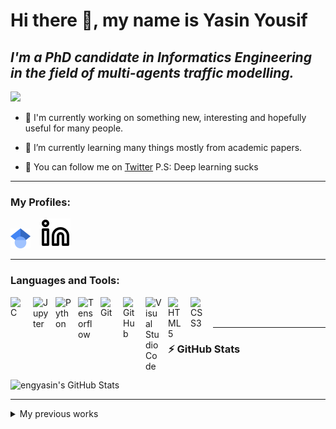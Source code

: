 # Hi there 👋, my name is Yasin Yousif

## *I'm a PhD candidate in Informatics Engineering in the field of multi-agents traffic modelling.*

![](https://komarev.com/ghpvc/?username=engyasin)


- 🔭 I'm currently working on something new, interesting and hopefully useful for many people. 

- 🌱 I’m currently learning many things mostly from academic papers.
- 👯 You can follow me on [Twitter](https://twitter.com/YasinYousif001) 
P.S: Deep learning sucks


---
### My Profiles:

[![website](./img/32px-Google_Scholar_logo.svg.png)](https://scholar.google.com/citations?user=uOZtMvYAAAAJ&hl=de)
&nbsp;&nbsp;
[![website](./img/linkedin-light.svg)](https://de.linkedin.com/in/engyasinyousif)

---

### Languages and Tools:

<img align="left" alt="C" width="26px" src="https://cdn.jsdelivr.net/gh/devicons/devicon/icons/c/c-line.svg" style="padding-right:10px;" />
<img align="left" alt="Jupyter" width="26px" src="https://cdn.jsdelivr.net/gh/devicons/devicon/icons/jupyter/jupyter-original-wordmark.svg" style="padding-right:10px;" />
<img align="left" alt="Python" width="26px" src="https://cdn.jsdelivr.net/gh/devicons/devicon/icons/python/python-original.svg" style="padding-right:10px;" />
<img align="left" alt="Tensorflow" width="26px" src="https://cdn.jsdelivr.net/gh/devicons/devicon/icons/tensorflow/tensorflow-original.svg" style="padding-right:10px;" />
<img align="left" alt="Git" width="26px" src="https://cdn.jsdelivr.net/gh/devicons/devicon/icons/git/git-original.svg" style="padding-right:10px;" />
<img align="left" alt="GitHub" width="26px" src="https://user-images.githubusercontent.com/3369400/139448065-39a229ba-4b06-434b-bc67-616e2ed80c8f.png" style="padding-right:10px;" />
<img align="left" alt="Visual Studio Code" width="26px" src="https://cdn.jsdelivr.net/gh/devicons/devicon/icons/vscode/vscode-original.svg" style="padding-right:10px;" />
<img align="left" alt="HTML5" width="26px" src="https://cdn.jsdelivr.net/gh/devicons/devicon/icons/html5/html5-original.svg" style="padding-right:10px;" />
<img align="left" alt="CSS3" width="26px" src="https://cdn.jsdelivr.net/gh/devicons/devicon/icons/css3/css3-original.svg" style="padding-right:10px;" />

<br />
<br />

---

### :zap: GitHub Stats 
</br>

<img align="" alt="engyasin's GitHub Stats" src="https://github-readme-stats.vercel.app/api?username=engyasin&show_icons=true&hide_border=false&title_color=ff652f&icon_color=FFE400&bg_color=09131B&text_color=ffffff&border_color=0c1a25&hide=commits" />

</br>

---
<details>
<summary> My previous works </summary>

- A python Package for Multi-object Tracking

[![Readme Card](https://github-readme-stats.vercel.app/api/pin/?username=engyasin&hide_border=false&title_color=ff652f&icon_color=FFE400&bg_color=09131B&text_color=ffffff&border_color=0c1a25&repo=Offline_MOT)](https://github.com/engyasin/Offline_MOT)

- An awesome resources for Mechatronic Engineering 

[![Readme Card](https://github-readme-stats.vercel.app/api/pin/?username=engyasin&hide_border=false&title_color=ff652f&icon_color=FFE400&bg_color=09131B&text_color=ffffff&border_color=0c1a25&repo=awesome-mechatronics)](https://github.com/engyasin/awesome-mechatronics)

- My Master Work

[![Readme Card](https://github-readme-stats.vercel.app/api/pin/?username=engyasin&hide_border=false&title_color=ff652f&icon_color=FFE400&bg_color=09131B&text_color=ffffff&border_color=0c1a25&repo=EKF-MonoSLAM_for_3D-reconstruction)](https://github.com/engyasin/EKF-MonoSLAM_for_3D-reconstruction)

- My Bachlour Project

[![Readme Card](https://github-readme-stats.vercel.app/api/pin/?username=engyasin&hide_border=false&title_color=ff652f&icon_color=FFE400&bg_color=09131B&text_color=ffffff&border_color=0c1a25&repo=my_grad_project)](https://github.com/engyasin/my_grad_project)

</details>



